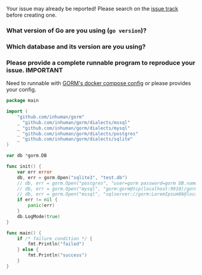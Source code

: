 Your issue may already be reported! Please search on the [issue track](https://github.com/inhuman/gorm/issues) before creating one.

### What version of Go are you using (`go version`)?


### Which database and its version are you using?


### Please provide a complete runnable program to reproduce your issue. **IMPORTANT**

Need to runnable with [GORM's docker compose config](https://github.com/inhuman/gorm/blob/master/docker-compose.yml) or please provides your config.

```go
package main

import (
	"github.com/inhuman/gorm"
	_ "github.com/inhuman/gorm/dialects/mssql"
	_ "github.com/inhuman/gorm/dialects/mysql"
	_ "github.com/inhuman/gorm/dialects/postgres"
	_ "github.com/inhuman/gorm/dialects/sqlite"
)

var db *gorm.DB

func init() {
	var err error
	db, err = gorm.Open("sqlite3", "test.db")
	// db, err = gorm.Open("postgres", "user=gorm password=gorm DB.name=gorm port=9920 sslmode=disable")
	// db, err = gorm.Open("mysql", "gorm:gorm@tcp(localhost:9910)/gorm?charset=utf8&parseTime=True")
	// db, err = gorm.Open("mssql", "sqlserver://gorm:LoremIpsum86@localhost:9930?database=gorm")
	if err != nil {
		panic(err)
	}
	db.LogMode(true)
}

func main() {
	if /* failure condition */ {
		fmt.Println("failed")
	} else {
		fmt.Println("success")
	}
}
```
